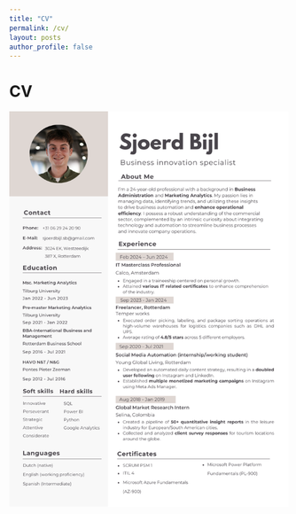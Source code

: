 ```yaml
---
title: "CV"
permalink: /cv/
layout: posts
author_profile: false
---
```


# CV

![My CV](/assets/images/automation_cv.png)
